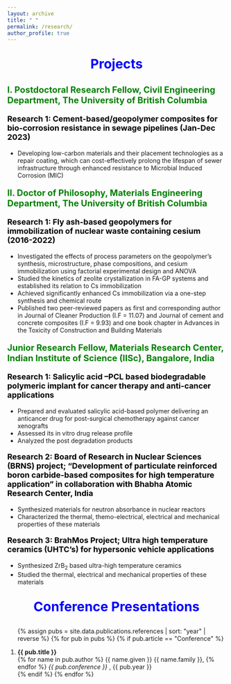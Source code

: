 ```yaml
---
layout: archive
title: " "
permalink: /research/
author_profile: true
---
```

<p style="text-align:center; color:Blue; font-size:30px; font-weight:bold;"> Projects </p>

<p style="text-align:left; color: Green; font-size:20px; font-weight:bold;"> I. Postdoctoral Research Fellow, Civil Engineering Department, The University of British Columbia </p>

<p style="text-align:left; color: black; font-size:18px; font-weight:bold;"> Research 1: Cement-based/geopolymer composites for bio-corrosion resistance in sewage pipelines (Jan-Dec 2023) </p>

* Developing low-carbon materials and their placement technologies as a repair coating, which can cost-effectively prolong the lifespan of sewer infrastructure through enhanced resistance to Microbial Induced Corrosion (MIC)

<p style="text-align:left; color: Green; font-size:20px; font-weight:bold;"> II. Doctor of Philosophy, Materials Engineering Department, The University of British Columbia </p>

<p style="text-align:left; color: black; font-size:18px; font-weight:bold;"> Research 1: Fly ash-based geopolymers for immobilization of nuclear waste containing cesium (2016-2022) </p>

 *	Investigated the effects of process parameters on the geopolymer’s synthesis, microstructure, phase compositions, and cesium immobilization using factorial experimental design and ANOVA
 *	Studied the kinetics of zeolite crystallization in FA-GP systems and established its relation to Cs immobilization
 *	Achieved significantly enhanced Cs immobilization via a one-step synthesis and chemical route 
 *	Published two peer-reviewed papers as first and corresponding author in Journal of Cleaner Production (I.F = 11.07) and Journal of cement and concrete composites (I.F = 9.93) and one book chapter in Advances in the Toxicity of Construction and Building Materials 






<p style="text-align:left; color: Green; font-size:20px; font-weight:bold;"> Junior Research Fellow, Materials Research Center, Indian Institute of Science (IISc), Bangalore, India </p>

<p style="text-align:left; color: black; font-size:18px; font-weight:bold;"> Research 1: Salicylic acid –PCL based biodegradable polymeric implant for cancer therapy and anti-cancer applications </p>

   * Prepared and evaluated salicylic acid-based polymer delivering an anticancer drug for post-surgical chemotherapy against cancer xenografts
   * Assessed its in vitro drug release profile
   * Analyzed the post degradation products

<p style="text-align:left; color: black; font-size:18px; font-weight:bold;"> Research 2: Board of Research in Nuclear Sciences (BRNS) project; “Development of particulate reinforced boron carbide-based composites for high temperature application” in collaboration with Bhabha Atomic Research Center, India </p>

   * Synthesized materials for neutron absorbance in nuclear reactors
   * Characterized the thermal, themo-electrical, electrical and mechanical properties of these materials 

<p style="text-align:left; color: black; font-size:18px; font-weight:bold;"> Research 3: BrahMos Project; Ultra high temperature ceramics (UHTC’s) for hypersonic vehicle applications </p>

 * Synthesized ZrB<sub>2</sub> based ultra-high temperature ceramics
 * Studied the thermal, electrical and mechanical properties of these materials

<p style="text-align:center; color:Blue; font-size:30px; font-weight:bold;"> Conference Presentations </p>

<ol>

{% assign pubs = site.data.publications.references | sort: "year" | reverse %}
{% for pub in pubs %}
   {% if pub.article == "Conference" %}
      <li>
         <b> {{ pub.title }} </b>
         <br>
         {% for name in pub.author %}
            {{ name.given }} {{ name.family }},
         {% endfor %}
         <i> {{ pub.conference }} </i>,
         {{ pub.year }}
      </li>
   {% endif %}
{% endfor %}

</ol>


<!-- # xxx

1. **xxx-1**
   * laskhsaldkhg
   * asgsadgsag
   * asdgsagdsadg


2. **xxx-2**
   * laskhsaldkhg
   * asgsadgsag
   * asdgsagdsadg -->
